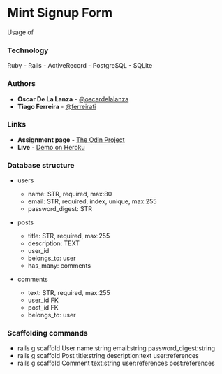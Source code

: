 # Mint Signup Form

Usage of 

### Technology

Ruby - Rails - ActiveRecord - PostgreSQL - SQLite 

### Authors

- **Oscar De La Lanza** - [@oscardelalanza](https://github.com/oscardelalanza)
- **Tiago Ferreira** - [@ferreirati](https://github.com/ferreirati)

### Links

- **Assignment page** - [The Odin Project](https://www.theodinproject.com/courses/ruby-on-rails/lessons/building-with-active-record-ruby-on-rails)
- **Live** - [Demo on Heroku](https://sleepy-caverns-46639.herokuapp.com/)

### Database structure
- users
  - name: STR, required, max:80
  - email: STR, required, index, unique, max:255
  - password_digest: STR

- posts
  - title: STR, required, max:255
  - description: TEXT
  - user_id
  - belongs_to: user
  - has_many: comments

- comments
  - text: STR, required, max:255
  - user_id FK
  - post_id FK 
  - belongs_to: user

### Scaffolding commands
- rails g scaffold User name:string email:string password_digest:string
- rails g scaffold Post title:string description:text user:references
- rails g scaffold Comment text:string user:references post:references
